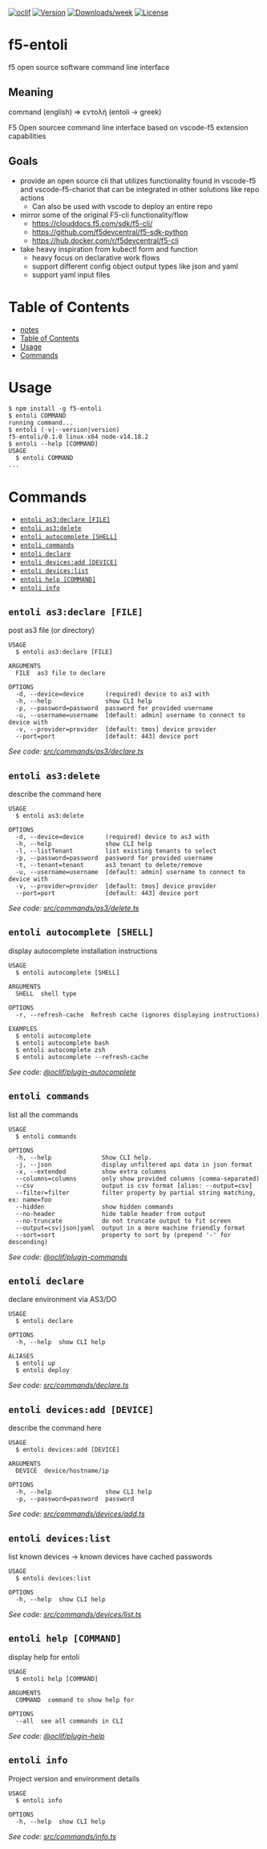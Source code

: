 [![oclif](https://img.shields.io/badge/cli-oclif-brightgreen.svg)](https://oclif.io)
[![Version](https://img.shields.io/npm/v/f5-entoli.svg)](https://npmjs.org/package/f5-entoli)
[![Downloads/week](https://img.shields.io/npm/dw/f5-entoli.svg)](https://npmjs.org/package/f5-entoli)
[![License](https://img.shields.io/npm/l/f5-entoli.svg)](https://github.com/f5devcentral/f5-entoli/blob/master/package.json)

f5-entoli
=========

f5 open source software command line interface

## Meaning

command (english) => εντολή (entoli -> greek)

F5 Open sourcee command line interface based on vscode-f5 extension capabilities

## Goals

- provide an open source cli that utilizes functionality found in vscode-f5 and vscode-f5-chariot that can be integrated in other solutions like repo actions
  - Can also be used with vscode to deploy an entire repo
- mirror some of the original F5-cli functionality/flow
  - <https://clouddocs.f5.com/sdk/f5-cli/>
  - <https://github.com/f5devcentral/f5-sdk-python>
  - <https://hub.docker.com/r/f5devcentral/f5-cli>
- take heavy inspiration from kubectl form and function
  - heavy focus on declarative work flows
  - support different config object output types like json and yaml
  - support yaml input files

# Table of Contents
<!-- toc -->
* [notes](#notes)
* [Table of Contents](#table-of-contents)
* [Usage](#usage)
* [Commands](#commands)
<!-- tocstop -->

# Usage
<!-- usage -->
```sh-session
$ npm install -g f5-entoli
$ entoli COMMAND
running command...
$ entoli (-v|--version|version)
f5-entoli/0.1.0 linux-x64 node-v14.18.2
$ entoli --help [COMMAND]
USAGE
  $ entoli COMMAND
...
```
<!-- usagestop -->

# Commands
<!-- commands -->
* [`entoli as3:declare [FILE]`](#entoli-as3declare-file)
* [`entoli as3:delete`](#entoli-as3delete)
* [`entoli autocomplete [SHELL]`](#entoli-autocomplete-shell)
* [`entoli commands`](#entoli-commands)
* [`entoli declare`](#entoli-declare)
* [`entoli devices:add [DEVICE]`](#entoli-devicesadd-device)
* [`entoli devices:list`](#entoli-deviceslist)
* [`entoli help [COMMAND]`](#entoli-help-command)
* [`entoli info`](#entoli-info)

## `entoli as3:declare [FILE]`

post as3 file (or directory)

```
USAGE
  $ entoli as3:declare [FILE]

ARGUMENTS
  FILE  as3 file to declare

OPTIONS
  -d, --device=device      (required) device to as3 with
  -h, --help               show CLI help
  -p, --password=password  password for provided username
  -u, --username=username  [default: admin] username to connect to device with
  -v, --provider=provider  [default: tmos] device provider
  --port=port              [default: 443] device port
```

_See code: [src/commands/as3/declare.ts](https://github.com/f5devcentral/f5-entoli/blob/v0.1.0/src/commands/as3/declare.ts)_

## `entoli as3:delete`

describe the command here

```
USAGE
  $ entoli as3:delete

OPTIONS
  -d, --device=device      (required) device to as3 with
  -h, --help               show CLI help
  -l, --listTenant         list existing tenants to select
  -p, --password=password  password for provided username
  -t, --tenant=tenant      as3 tenant to delete/remove
  -u, --username=username  [default: admin] username to connect to device with
  -v, --provider=provider  [default: tmos] device provider
  --port=port              [default: 443] device port
```

_See code: [src/commands/as3/delete.ts](https://github.com/f5devcentral/f5-entoli/blob/v0.1.0/src/commands/as3/delete.ts)_

## `entoli autocomplete [SHELL]`

display autocomplete installation instructions

```
USAGE
  $ entoli autocomplete [SHELL]

ARGUMENTS
  SHELL  shell type

OPTIONS
  -r, --refresh-cache  Refresh cache (ignores displaying instructions)

EXAMPLES
  $ entoli autocomplete
  $ entoli autocomplete bash
  $ entoli autocomplete zsh
  $ entoli autocomplete --refresh-cache
```

_See code: [@oclif/plugin-autocomplete](https://github.com/oclif/plugin-autocomplete/blob/v0.3.0/src/commands/autocomplete/index.ts)_

## `entoli commands`

list all the commands

```
USAGE
  $ entoli commands

OPTIONS
  -h, --help              Show CLI help.
  -j, --json              display unfiltered api data in json format
  -x, --extended          show extra columns
  --columns=columns       only show provided columns (comma-separated)
  --csv                   output is csv format [alias: --output=csv]
  --filter=filter         filter property by partial string matching, ex: name=foo
  --hidden                show hidden commands
  --no-header             hide table header from output
  --no-truncate           do not truncate output to fit screen
  --output=csv|json|yaml  output in a more machine friendly format
  --sort=sort             property to sort by (prepend '-' for descending)
```

_See code: [@oclif/plugin-commands](https://github.com/oclif/plugin-commands/blob/v2.0.1/src/commands/commands.ts)_

## `entoli declare`

declare environment via AS3/DO

```
USAGE
  $ entoli declare

OPTIONS
  -h, --help  show CLI help

ALIASES
  $ entoli up
  $ entoli deploy
```

_See code: [src/commands/declare.ts](https://github.com/f5devcentral/f5-entoli/blob/v0.1.0/src/commands/declare.ts)_

## `entoli devices:add [DEVICE]`

describe the command here

```
USAGE
  $ entoli devices:add [DEVICE]

ARGUMENTS
  DEVICE  device/hostname/ip

OPTIONS
  -h, --help               show CLI help
  -p, --password=password  password
```

_See code: [src/commands/devices/add.ts](https://github.com/f5devcentral/f5-entoli/blob/v0.1.0/src/commands/devices/add.ts)_

## `entoli devices:list`

list known devices -> known devices have cached passwords

```
USAGE
  $ entoli devices:list

OPTIONS
  -h, --help  show CLI help
```

_See code: [src/commands/devices/list.ts](https://github.com/f5devcentral/f5-entoli/blob/v0.1.0/src/commands/devices/list.ts)_

## `entoli help [COMMAND]`

display help for entoli

```
USAGE
  $ entoli help [COMMAND]

ARGUMENTS
  COMMAND  command to show help for

OPTIONS
  --all  see all commands in CLI
```

_See code: [@oclif/plugin-help](https://github.com/oclif/plugin-help/blob/v3.2.17/src/commands/help.ts)_

## `entoli info`

Project version and environment details

```
USAGE
  $ entoli info

OPTIONS
  -h, --help  show CLI help
```

_See code: [src/commands/info.ts](https://github.com/f5devcentral/f5-entoli/blob/v0.1.0/src/commands/info.ts)_
<!-- commandsstop -->
